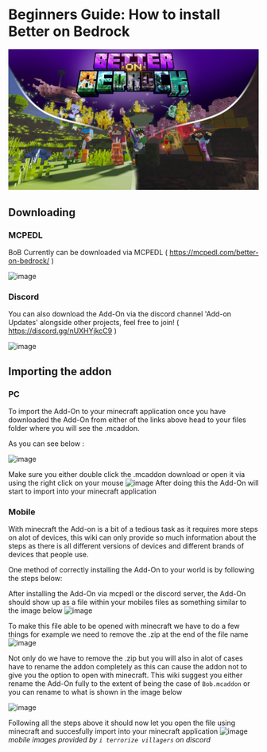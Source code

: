 # Beginners Guide: How to install Better on Bedrock
![image](/Main/assets/bob-rebrand.png)

## Downloading
### MCPEDL
BoB Currently can be downloaded via MCPEDL ( https://mcpedl.com/better-on-bedrock/ )

![image](/Main/assets/beginners-guide/mcpedl-download.png)
### Discord
You can also download the Add-On via the discord channel 'Add-on Updates' alongside other projects, feel free to join!  ( https://discord.gg/nUXHYjkcC9 )

 ![image](/Main/assets/beginners-guide/discord-download.png)

## Importing the addon

### PC

To import the Add-On to your minecraft application once you have downloaded the Add-On from either of the links above head to your files folder where you will see the .mcaddon. 

As you can see below : 

![image](/Main/assets/beginners-guide/downloads-pc.png)

Make sure you either double click the .mcaddon download or open it via using the right click on your mouse
![image](/Main/assets/beginners-guide/pc-open.png)
After doing this the Add-On will start to import into your minecraft application
### Mobile

With minecraft the Add-on is a bit of a tedious task as it requires more steps on alot of devices, this wiki can only provide so much information about the steps as there is all different versions of devices and different brands of devices that people use.

One method of correctly installing the Add-On to your world is by following the steps below:

After installing the Add-On via mcpedl or the discord server, the Add-On should show up as a file within your mobiles files as something similar to the image below
![image](/Main/assets/beginners-guide/mobile-import1.png)

To make this file able to be opened with minecraft we have to do a few things for example we need to remove the .zip at the end of the file name
![image](/Main/assets/beginners-guide/mobile-import2.png)

Not only do we have to remove the .zip but you will also in alot of cases have to rename the addon completely as this can cause the addon not to give you the option to open with minecraft. This wiki suggest you either rename the Add-On fully to the extent of being the case of `Bob.mcaddon` or you can rename to what is shown in the image below

![image](/Main/assets/beginners-guide/mobile-import3.png)

Following all the steps above it should now let you open the file using minecraft and succesfully import into your minecraft application
![image](/Main/assets/beginners-guide/mobile-import4.png)
*mobile images provided by `i terrorize villagers` on discord*

